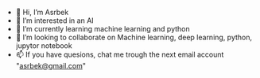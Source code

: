 - 👋 Hi, I’m Asrbek
- 👀 I’m interested in an AI 
- 🌱 I’m currently learning machine learning and python
- 💞️ I’m looking to collaborate on Machine learning, deep learning, python, jupytor notebook 
- 📫 If you have quesions, chat me trough the next email account "asrbek@gmail.com"


